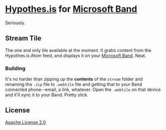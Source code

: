 # [Hypothes.is](http://hypothes.is) for [Microsoft Band](http://microsoftband.com/)

Seriously.

## Stream Tile

The one and only tile available at the moment. It grabs content
from the Hypothes.is Atom feed, and displays it on your
[Microsoft Band](http://microsoftband.com/). Neat.

### Building

It's no harder than zipping up the **contents** of the `stream`
folder and renaming the `.zip` file to `.webtile` file and getting
that to your Band connected phone--email, a link, whatever. Open the
`.webtile` on that device and it'll sync it to your Band. Pretty slick.

## License

[Apache License 2.0](http://choosealicense.com/licenses/apache-2.0/)
